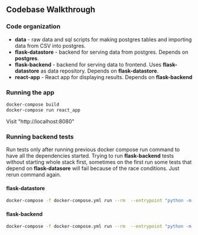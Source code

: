 ## Codebase Walkthrough

### Code organization 

- **data** - raw data and sql scripts for making postgres tables and importing data from CSV into postgres.
- **flask-datastore** - backend for serving data from postgres. Depends on **postgres**.
- **flask-backend** - backend for serving data to frontend. Uses **flask-datastore** as data repository. Depends on **flask-datastore**.
- **react-app** - React app for displaying results. Depends on **flask-backend**

### Running the app

```bash
docker-compose build
docker-compose run react_app
```

Visit "http://localhost:8080"

### Running backend tests

Run tests only after running previous docker compose run command to have all the dependencies started.
Trying to run **flask-backend** tests without starting whole stack first, sometimes on the first run some tests that depend on **flask-datasore** will fail because of the race conditions. Just rerun command again.

#### flask-datastore

```bash
docker-compose -f docker-compose.yml run --rm  --entrypoint "python -m pytest tests" flask_datastore
```

#### flask-backend

```bash
docker-compose -f docker-compose.yml run --rm  --entrypoint "python -m pytest tests" flask_backend
```
